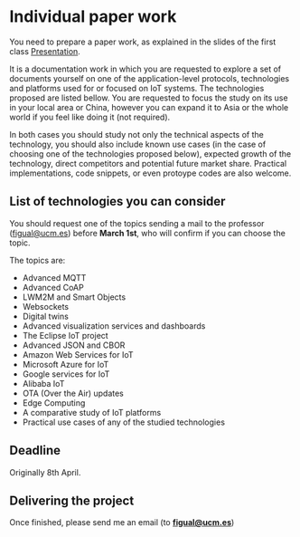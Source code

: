 # Individual paper work

You need to prepare a paper work, as explained in
the slides of the first class [Presentation](slides/Presentation.pdf).

It is a documentation work in which you are requested to explore a set of documents
yourself on one of the application-level protocols, technologies and platforms 
used for or focused on IoT systems. 
The technologies proposed are listed bellow. You are requested to focus
the study on its use in your local area or China, however you can expand it to
Asia or the whole world if you feel like doing it (not required).

In both cases you should study not only the technical aspects of the technology,
you should also include known use cases (in the case of choosing one of the
technologies proposed below), expected growth of the technology, direct
competitors and potential future market share. Practical implementations, code
snippets, or even protoype codes are also welcome.

## List of technologies you can consider

You should request one of the topics sending a mail to the professor
(figual@ucm.es) before **March 1st**, who will confirm if you can choose 
the topic.

The topics are:

- Advanced MQTT
- Advanced CoAP
- LWM2M and Smart Objects
- Websockets
- Digital twins
- Advanced visualization services and dashboards
- The Eclipse IoT project
- Advanced JSON and CBOR 
- Amazon Web Services for IoT
- Microsoft Azure for IoT
- Google services for IoT
- Alibaba IoT
- OTA (Over the Air) updates
- Edge Computing
- A comparative study of IoT platforms
- Practical use cases of any of the studied technologies

## Deadline
Originally 8th April.

## Delivering the project
Once finished, please send me an email (to **figual@ucm.es**)
